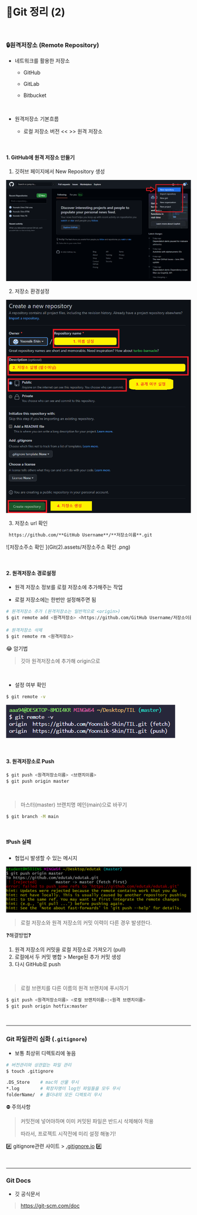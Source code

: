 # 👻Git 정리 (2)

​    

### 🔒원격저장소 (Remote Repository) 

- 네트워크를 활용한 저장소 

  - GitHub

  - GitLab

  - Bitbucket


​    

- 원격저장소 기본흐름

  - 로컬 저장소 버전 <<  >> 원격 저장소


​    

#### 1. GitHub에 원격 저장소 만들기

1.  깃허브 페이지에서 New Repository 생성

![New_Repository](Git(2).assets/New_Repository.png)

2. 저장소 환경설정

![저장소설정](Git(2).assets/저장소설정.png)

3. 저장소 url 확인

```markdown
 https://github.com/**GitHub Username**/**저장소이름**.git
```

![저장소주소 확인 ](Git(2).assets/저장소주소 확인 .png)

​    

#### 2. 원격저장소 경로설정

- 원격 저장소 정보를 로컬 저장소에 추가해주는 작업

- 로컬 저장소에는 한번만 설정해주면 됨

```bash	
# 원격저장소 추가 (원격저장소는 일반적으로 <origin>)
$ git remote add <원격저장소> <https://github.com/GitHub Username/저장소이름.git>

# 원격저장소 삭제
$ git remote rm <원격저장소>
```

😂 암기법

> 깃아 원격저장소에 추가해 origin으로

​    

- 설정 여부 확인

```bash
$ git remote -v 
```

![image-20220706170726474](Git(2).assets/image-20220706170726474.png)

​    

#### 3. 원격저장소로 Push

```bash	
$ git push <원격저장소이름> <브랜치이름>
$ git push origin master
```

​    

> 마스터(master) 브랜치명 메인(main)으로 바꾸기

```bash
$ git branch -M main
```

​    

#### ❗Push 실패

- 협업시 발생할 수 있는 메시지

![image-20220706234428112](Git(2).assets/image-20220706234428112.png)

> 로컬 저장소와 원격 저장소의 커밋 이력이 다른 경우 발생한다.

❓해결방법❓

1. 원격 저장소의 커밋을 로컬 저장소로 가져오기 (pull)
2. 로컬에서 두 커밋 병합 > Merge된 추가 커밋 생성
3. 다시 GitHub로 push

​    

> 로컬 브랜치를 다른 이름의 원격 브랜치에 푸시하기

```bash
$ git push <원격저장소이름> <로컬 브랜치이름>:<원격 브랜치이름>
$ git push origin hotfix:master
```

​    

---

### Git 파일관리 심화 (`.gitignore`)

- 보통 최상위 디렉토리에 놓음

```bash
# 버전관리와 상관없는 파일 관리
$ touch .gitignore
```

```bash
.DS_Store    # mac의 산물 무시
*.log        # 확장자명이 log인 파일들을 모두 무시
folderName/  # 폴더내의 모든 디렉토리 무시
```



⛔ 주의사항

> 커밋전에 넣어야하며 이미 커밋된 파일은 반드시 삭제해야 적용
>
> 따라서, 프로젝트 시작전에 미리 설정 해놓기!

#️⃣ gitignore관련 사이트 > [.gitignore.io](https://www.toptal.com/developers/gitignore/) #️⃣

​    

---

### Git Docs

- 깃 공식문서

> https://git-scm.com/doc

